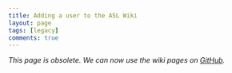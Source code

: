 ```yaml
---
title: Adding a user to the ASL Wiki
layout: page
tags: [legacy]
comments: true
---
```

_This page is obsolete. We can now use the wiki pages on [GitHub](https://github.com/stlab/libraries/wiki)._
